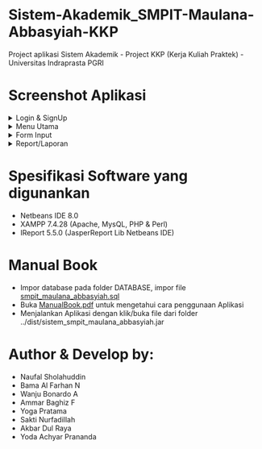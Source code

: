 # Sistem-Akademik_SMPIT-Maulana-Abbasyiah-KKP
Project aplikasi Sistem Akademik - Project KKP (Kerja Kuliah Praktek) - Universitas Indraprasta PGRI

# Screenshot Aplikasi
<details>
  <summary>Login & SignUp</summary>
  <img src="/../main/Screenshot/1.jpg" name="login">
  <img src="/../main/Screenshot/2.jpg" name="form Admin/SignUp">
</details>
<details>
  <summary>Menu Utama</summary>
  <img src="/../main/Screenshot/3.jpg" name="menu-utama">
</details>
<details>
  <summary>Form Input</summary>
  <img src="/../main/Screenshot/4.jpg" name="Form-Guru">
  <img src="/../main/Screenshot/5.jpg" name="Form-Siswa">
  <img src="/../main/Screenshot/6.jpg" name="Form-MataPelajaran">
  <img src="/../main/Screenshot/7.jpg" name="Form-Absensi">
  <img src="/../main/Screenshot/8.jpg" name="Form-WaliKelas">
  <img src="/../main/Screenshot/9.jpg" name="Form-PenilaianUTS">
  <img src="/../main/Screenshot/10.jpg" name="Form-PenilaianUAS">
</details>
<details>
  <summary>Report/Laporan</summary>
  <img src="/../main/Screenshot/11.jpg" name="report-Guru">
  <img src="/../main/Screenshot/12.jpg" name="report-Siswa">
  <img src="/../main/Screenshot/13.jpg" name="repor-WaliKelas">
  <img src="/../main/Screenshot/14.jpg" name="report-UTS-UAS-1">
  <img src="/../main/Screenshot/15.jpg" name="report-UTS-UAS-2">
  <img src="/../main/Screenshot/16.jpg" name="report-UTS1">
  <img src="/../main/Screenshot/16-2.jpg" name="report-UTS2">
  <img src="/../main/Screenshot/17.jpg" name="report-UAS1">
  <img src="/../main/Screenshot/17-2.jpg" name="report-UAS2">
</details>

# Spesifikasi Software yang digunankan
* Netbeans IDE 8.0
* XAMPP 7.4.28 (Apache, MysQL, PHP & Perl)
* IReport 5.5.0 (JasperReport Lib Netbeans IDE)

# Manual Book
* Impor database pada folder DATABASE, impor file [smpit_maulana_abbasyiah.sql](/../main/DATABASE/smpit_maulana_abbasyiah.sql)
* Buka [ManualBook.pdf](/../main/ManualBook.pdf) untuk mengetahui cara penggunaan Aplikasi
* Menjalankan Aplikasi dengan klik/buka file dari folder ../dist/sistem_smpit_maulana_abbasyiah.jar 

# Author & Develop by:
* Naufal Sholahuddin
* Bama Al Farhan N
* Wanju Bonardo A
* Ammar Baghiz F
* Yoga Pratama
* Sakti Nurfadillah
* Akbar Dul Raya
* Yoda Achyar Prananda
